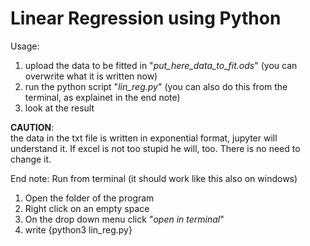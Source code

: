 # Linear Regression using Python

Usage: 
1. upload the data to be fitted in "*put_here_data_to_fit.ods*" (you can overwrite what it is written now)
2. run the python script "*lin_reg.py*" (you can also do this from the terminal, as explainet in the end note)
3. look at the result

**CAUTION**:<br>
the data in the txt file is written in exponential format, jupyter will understand it. If excel is not too stupid he will, too.
There is no need to change it. 

End note: Run from terminal (it should work like this also on windows)
1. Open the folder of the program
2. Right click on an empty space
3. On the drop down menu click "*open in terminal*"
4. write {python3 lin_reg.py}
